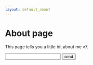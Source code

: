 ```yaml
---
layout: default_about
---
```


# About page

This page tells you a little bit about me v7.

<form method="post">
<input type="text" name="name" id="name" />
<input type="submit" name="send" id="send" value="send" />
</form>

<!-- The core Firebase JS SDK is always required and must be listed first -->
<script src="https://www.gstatic.com/firebasejs/7.14.2/firebase-app.js"></script>

<!-- TODO: Add SDKs for Firebase products that you want to use
     https://firebase.google.com/docs/web/setup#available-libraries -->
<script src="https://www.gstatic.com/firebasejs/7.14.2/firebase-analytics.js"></script>
<script src="https://www.gstatic.com/firebasejs/7.14.2/firebase-firestore.js"></script>

<script>
  // Your web app's Firebase configuration
  var firebaseConfig = {
    apiKey: "AIzaSyDLKgD71AO7O9s7xGLQLYjJYlqJWiRf4yU",
    authDomain: "sparvana-firebase.firebaseapp.com",
    databaseURL: "https://sparvana-firebase.firebaseio.com",
    projectId: "sparvana-firebase",
    storageBucket: "sparvana-firebase.appspot.com",
    messagingSenderId: "1049047251963",
    appId: "1:1049047251963:web:982fcbb0c34bb3b6dde95e",
    measurementId: "G-FQDXJT12JN"
  };
  // Initialize Firebase
  firebase.initializeApp(firebaseConfig);
  firebase.analytics();
</script>

<script>
// Initialize Cloud Firestore through Firebase
firebase.initializeApp({
  apiKey: 'AIzaSyDLKgD71AO7O9s7xGLQLYjJYlqJWiRf4yU',
  authDomain: 'sparvana-firebase.firebaseapp.com',
  projectId: 'sparvana-firebase'
});

var db = firebase.firestore();

db.collection("users").add({
    email: "example@example.com"
})
.then(function(docRef) {
    alert("OK");
})
.catch(function(error) {
    alert("NOT OK");
});
</script>



